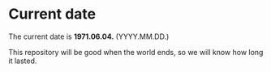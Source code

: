 # Current date

The current date is **1971.06.04.** (YYYY.MM.DD.)

This repository will be good when the world ends, so we will know how long it lasted.